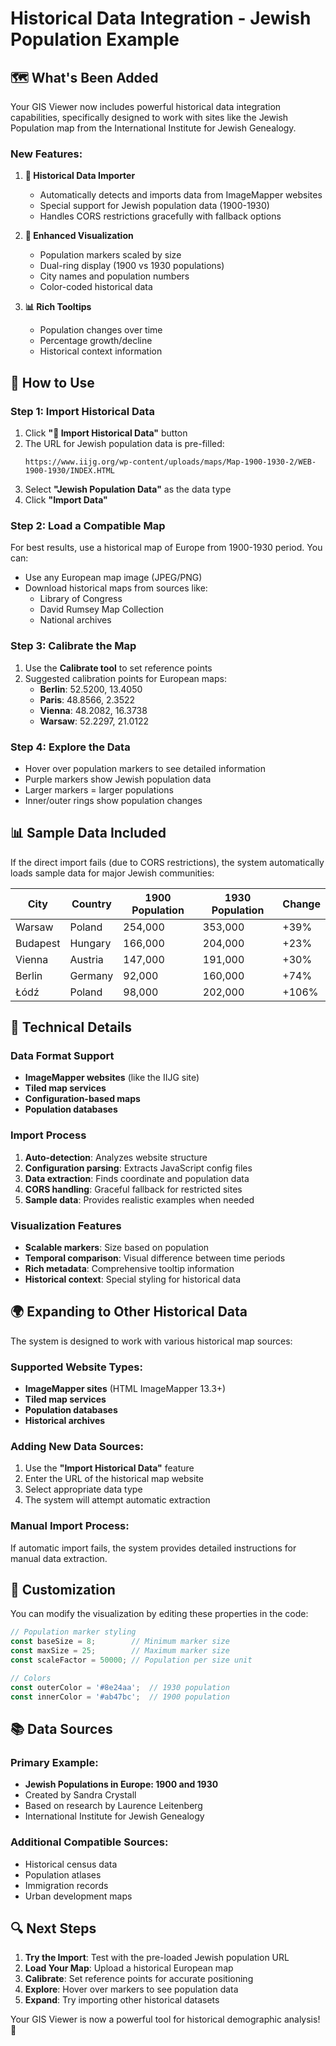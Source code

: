 # Historical Data Integration - Jewish Population Example

## 🗺️ What's Been Added

Your GIS Viewer now includes powerful historical data integration capabilities, specifically designed to work with sites like the Jewish Population map from the International Institute for Jewish Genealogy.

### New Features:

1. **📜 Historical Data Importer**
   - Automatically detects and imports data from ImageMapper websites
   - Special support for Jewish population data (1900-1930)
   - Handles CORS restrictions gracefully with fallback options

2. **🎨 Enhanced Visualization**
   - Population markers scaled by size
   - Dual-ring display (1900 vs 1930 populations)
   - City names and population numbers
   - Color-coded historical data

3. **📊 Rich Tooltips**
   - Population changes over time
   - Percentage growth/decline
   - Historical context information

## 🎯 How to Use

### Step 1: Import Historical Data
1. Click **"📜 Import Historical Data"** button
2. The URL for Jewish population data is pre-filled: 
   ```
   https://www.iijg.org/wp-content/uploads/maps/Map-1900-1930-2/WEB-1900-1930/INDEX.HTML
   ```
3. Select **"Jewish Population Data"** as the data type
4. Click **"Import Data"**

### Step 2: Load a Compatible Map
For best results, use a historical map of Europe from 1900-1930 period. You can:
- Use any European map image (JPEG/PNG)
- Download historical maps from sources like:
  - Library of Congress
  - David Rumsey Map Collection
  - National archives

### Step 3: Calibrate the Map
1. Use the **Calibrate tool** to set reference points
2. Suggested calibration points for European maps:
   - **Berlin**: 52.5200, 13.4050
   - **Paris**: 48.8566, 2.3522
   - **Vienna**: 48.2082, 16.3738
   - **Warsaw**: 52.2297, 21.0122

### Step 4: Explore the Data
- Hover over population markers to see detailed information
- Purple markers show Jewish population data
- Larger markers = larger populations
- Inner/outer rings show population changes

## 📊 Sample Data Included

If the direct import fails (due to CORS restrictions), the system automatically loads sample data for major Jewish communities:

| City | Country | 1900 Population | 1930 Population | Change |
|------|---------|----------------|------------------|--------|
| Warsaw | Poland | 254,000 | 353,000 | +39% |
| Budapest | Hungary | 166,000 | 204,000 | +23% |
| Vienna | Austria | 147,000 | 191,000 | +30% |
| Berlin | Germany | 92,000 | 160,000 | +74% |
| Łódź | Poland | 98,000 | 202,000 | +106% |

## 🔧 Technical Details

### Data Format Support
- **ImageMapper websites** (like the IIJG site)
- **Tiled map services**
- **Configuration-based maps**
- **Population databases**

### Import Process
1. **Auto-detection**: Analyzes website structure
2. **Configuration parsing**: Extracts JavaScript config files
3. **Data extraction**: Finds coordinate and population data
4. **CORS handling**: Graceful fallback for restricted sites
5. **Sample data**: Provides realistic examples when needed

### Visualization Features
- **Scalable markers**: Size based on population
- **Temporal comparison**: Visual difference between time periods
- **Rich metadata**: Comprehensive tooltip information
- **Historical context**: Special styling for historical data

## 🌍 Expanding to Other Historical Data

The system is designed to work with various historical map sources:

### Supported Website Types:
- **ImageMapper sites** (HTML ImageMapper 13.3+)
- **Tiled map services**
- **Population databases**
- **Historical archives**

### Adding New Data Sources:
1. Use the **"Import Historical Data"** feature
2. Enter the URL of the historical map website
3. Select appropriate data type
4. The system will attempt automatic extraction

### Manual Import Process:
If automatic import fails, the system provides detailed instructions for manual data extraction.

## 🎨 Customization

You can modify the visualization by editing these properties in the code:

```javascript
// Population marker styling
const baseSize = 8;        // Minimum marker size
const maxSize = 25;        // Maximum marker size
const scaleFactor = 50000; // Population per size unit

// Colors
const outerColor = '#8e24aa';  // 1930 population
const innerColor = '#ab47bc';  // 1900 population
```

## 📚 Data Sources

### Primary Example:
- **Jewish Populations in Europe: 1900 and 1930**
- Created by Sandra Crystall
- Based on research by Laurence Leitenberg
- International Institute for Jewish Genealogy

### Additional Compatible Sources:
- Historical census data
- Population atlases
- Immigration records
- Urban development maps

## 🔍 Next Steps

1. **Try the Import**: Test with the pre-loaded Jewish population URL
2. **Load Your Map**: Upload a historical European map
3. **Calibrate**: Set reference points for accurate positioning
4. **Explore**: Hover over markers to see population data
5. **Expand**: Try importing other historical datasets

Your GIS Viewer is now a powerful tool for historical demographic analysis! 🎊
